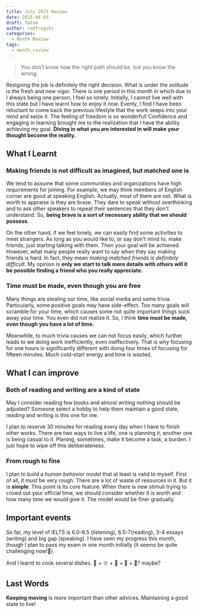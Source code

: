 ```yaml
---
title: July 2025 Review
date: 2025-08-03
draft: false
author: redfrogotr
categories:
  - Month Review
tags:
  - month_review
---
```

> You don't know how the right path should be, but you know the wrong.

Resigning the job is definitely the right decision. What is under the solitude is the fresh and new vigor. There is one period in this month in which due to I always being one person, I feel so lonely. Initially, I cannot live well with this state but I have learnt how to enjoy it now. Evenly, I find I have been reluctant to come back the previous lifestyle that the work seeps into your mind and seize it. The feeling of freedom is so wonderful! Confidence and engaging in learning brought me to the realization that I have the ability achieving my goal. **Diving in what you are interested in will make your thought become the reality.**

## What I Learnt

### Making friends is not difficult as imagined, but matched one is

We tend to assume that some communities and organizations have high requirements for joining. For example, we may think members of English corner are good at speaking English. Actually, most of them are not. What is worth to appraise is they are brave. They dare to speak without overthinking and to ask other speakers to repeat their sentences that they don't understand. So, **being brave is a sort of necessary ability that we should possess**. 

On the other hand, if we feel lonely, we can easily find some activities to meet strangers. As long as you would like to, or say don't mind to, make friends, just starting talking with them. Then your goal will be achieved. However, what many people really want to say when they say making friends is hard. In fact, they mean *making matched friends is definitely difficult*. My opinion is **only we start to talk more details with others will it be possible finding a friend who you really appreciate.** 

### Time must be made, even though you are free

Many things are stealing our time, like social media and some trivia. Particularly, some positive goals may have side-effect. Too many goals will scramble for your time, which causes some not quite important things suck away your time. You even did not realize it. So, I think **time must be made, even though you have a lot of time.** 

Meanwhile, to much trivia causes we can not focus easily, which further leads to we doing work inefficiently, even ineffectively. That is why focusing for one hours is significantly different with doing four times of focusing for fifteen minutes. Much cold-start energy and time is wasted.

## What I can improve

### Both of reading and writing are a kind of state

May I consider reading few books and almost writing nothing should be adjusted? Someone select a hobby to help them maintain a good state, reading and writing is this one for me. 

I plan to reserve 30 minutes for reading every day when I have to finish other works. There are two ways to live a life, one is planning it, another one is being casual to it. Planing, sometimes, make it become a task, a burden. I just hope to wipe off this deliberateness.

### From rough to fine

I plan to build a *human behavior model* that at least is valid to myself. First of all, it must be very rough. There are a lot of waste of resources in it. But it is **simple**. This point is its core feature. When there is new stimuli trying to crowd out your official time, we should consider whether it is worth and how many time we would give it. The model would be finer gradually.

## Important events

So far, my level of IELTS is 6.0-6.5 (listening), 6.5-7(reading), 3-4 essays (writing) and big gap (speaking). I have seen my progress this month, though I plan to pass my exam in one month initially (it seems be quite challenging now!🤣).

And I learnt to cook several dishes. 🥩 + 🫑 + 🥕 + 🥓  + 🍗? maybe?

## Last Words

**Keeping moving** is more important than other advices. Maintaining a good state to live!